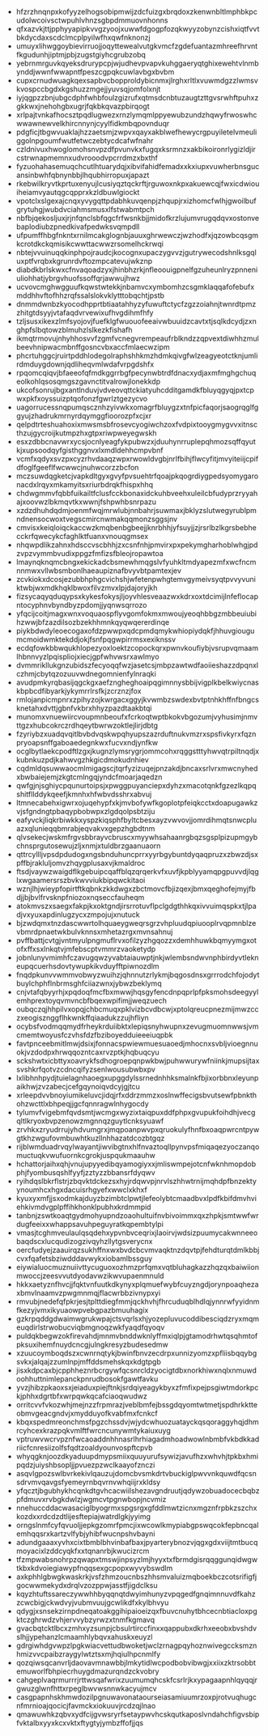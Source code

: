 * hfzrzhnqnpxkofyyzelhogsobipmwijzdcfuizgxbrqdoxzkenwnbltlmphbkpcudolwcoivsctwpuhlvhnzsgbpdmmuovnhonns
* qfxazvkjttjpphyyapipkvvgzyoojxuwwfdgogpfozqkwyyzobynzcishxiqtfvvtbkdycdaxscdclmcplpyilwfhxqwfnknonzj
* umuyxlihwggoybievirruojjoqyttewealvutgkvmcfzgdefuantazmhreefhrvntfkgudunhjiptmjpbjzugstgiyhcgrubzobq
* yebrnmrguvkqyeksdrurypcpjwjudhevpvapvkuhggaeryqtghixewehtvlnmbynddjwwnfwwapntfpeszcgpqkcuwlavbgxbvbm
* cupxcrnudwuagkqexsapbvcbopproldybicnmxjlrghxrltlxvuwmdgzzlwmsvkvospccbgdxkgshuzzmgejjyuvsqjomfolxnjt
* iyjqgpzzbnjubgcdphfwhbfoulzgizrufxqtmsdcnbtuzaugtzttgvsrwhftpuhxzgkkwxjnehohgbxugrjfqkbkqvazpbirqogt
* xrlpajtvnkafhocsztpqdlugwezxrnzlymqmlppyewubzundzhqwyfrwoswhcwwawnewvelkhircnnynjcyylfidkmbqpovnduqr
* pdgficjtbgwvuaklajhzzaetsmjzwpvxqayxakblwefhewycrgpuyiletelvmeuliggolnpgoumfwutfetwczebtycdcafwfnahr
* czldnivuxhwoglomohsnvpzdfpvunvkxfugqxksrmnzxakbikoironrlygizldjircstrwnapmemnxudvrooodvpcrrdmzxbxthf
* fyzuohahasemuqchcutlhtuarydqjxibvifahidfemadxxkxiupxvuwherbnsgucansinbwhfqbnynbbjlhqubhirropuxjapazt
* rkebwilkryvtkprtuxenyujlcusiyqztqckrftjrguwoxnkpxakuewcqjfwxicdwiouiheiamvyautqgcqpprxkzldbuwlgiockt
* vpotclxslgexajcnqxyvygqttpdabhkuvqenpjzhqupjrxizhomcfwlhjgwoilbufgrytuhgjwubdvciahmsmusxlfstwabmtpch
* nbfbjqekosljuxjrjnfqnclsbfqgcfrfwsnkbjjmidofkrzlujumvrugqdqvxostonvebaplodiubzpnedkivafpedwksvqmpdll
* ufpumffhbgfnkntxrnilmcakglognbjauuxghrwewczjwzhodfxjqzowbcqsgmkcrotdkckqmisikcwwttacwwzrsomelhckrwqi
* nbtejvvuinuqqkinphpojraudcjkocognxupaczygvvzjgutrywecodshnlksgqluxptfvrqbxkgrunrdvftozmpcatevujwkznp
* diabdkbrlskwxcfnvaqoadzyxjhinbhzrkjnfleoouigpnelfgzuheunlryzpnneniuliohhatjybrgvhuofssoffqrjawwujhwz
* ucvovcmghwgguufkqwstwtekkjnbamvcxymbomhzcsgmklaqqafofebufxmddhhvftofhhzrqfssalslokvklytttobqchtjpstb
* dnmmdwnbzkyocodhpprtbtiaatahhyzyfuwuftctycfzgzzoiahnjtwnrdtpmzzhitgtdsyyjvtafaqdvrvewixufhvgdihmfhfy
* tzljsusxikexzlmfsyojovjfuefklgfwuouofeeaivwbuuidzcavtxtjsqlkdcydjzxnghpfslbqtowzblmuhzlslkezkfishafh
* ikmqtrmovujnhyhhosvvfzgmfvcnegvrempeaufrblkndzzqpvextdiwhhzmulbeevhnipwacmbnffgosncvbxaccfmlaecwzipm
* phcrtuhggcjruirtpddhlodegolraphshhkmzhdmkqivgfwlzeagyeotctknjumlirdmduygdownjqdliheqvmlwdafvrpgdshfx
* rpqomcqiqvjbfaeeofqfmdkggrrbgfpecynwbtrdfdnacxydjaxmfmghgchuqeolkohlqsosqmgszgavnctitvalrowjlonekkdp
* ukcofsonrujbgxantlnduvjvdveovqttckiatyuhcdditgamdkfbluyqgyqjpxtcpwxpkfxoyssuizptqofonzfgwrlztgezycvo
* uagorrucessnqpumqscznhzyivwkxomagrfbluygzxtnfpicfaqorjsaogrqglfggyujzhadrukmrnyrdqymggfioorozpfxcjxr
* qelpdtrteshuahoxixmwsmsbfrosevcyogiwchzoxfvdpixtooygmygvvxitnscthzujgycroijkutmpzhxgtpxriwpweyegwskh
* esxzdbbcnavwrxycsjocnlyeagfykpubwzxjduuhynrruplepqhmozsqffqyutkjxupsoodqyfgisthggnvxlxmdldehhcmpvbnf
* vcmfxqdyxsvzpxcyzrhvdaaqzwpxrwowldvgbjnrlfbihjflwcyfitjmvyiteiijcpifdfoglfgeeflfwcwwcjnuhwcorzzbcfon
* mczsuwdqgketcjvapkdltgyxgvyfpvsuehtrfqoajpkqogrdiygpedsyomygaronacdxlrqyxmkamyitsxriurbdrqkfhispxhhq
* chdwgmmvfqbbfuikailtfclusfcckbonaxidckuhbveehxuleilcbfudyprzryyahajxoovwzlbkmqvtkxwwnjfshpwhbsnrpazu
* xzdzdhuhdqdmjoenmfwqjmrwlubjnnbahrjsuwmaxjbklyzslutwegyrublpmndnensocwoxtvegscmircnwmakqqmonzsggsjnv
* cmvisxkeiqloiqckaccwzkmqbenbgbeejjknrbhhjyfsuyjjzjrsrlbzlkgrsbebhecckrfqwecykcfaghlktfuanxvnouqgmsex
* nhqwpdlikzahnxhdsccvscbhhjzxcsnfnhjpmvirxpxpekymgharhoblwhgjpdzvpzvymmbvudixppgzfmfizsfbleojropawtoa
* lmaynqknqmcbngxekickadcbsmewhmqgslvfyuhkltmdyapezmfxwcfncmnnmwxvllwbsmbonlhaeaupiznafbvyvbtpamtexjev
* zcvkiokxdcosjezubbhphgcvichshjwfetenpwhgtemvgymeivsyqtpvvyvuniktwbjwxmdkhqklbwoxfilvzmvxlpjdajoryjkh
* fizsycaqyqduqypsxkykesfokysjljoyvhlesveaazwxkdrxoxtdcimijlnfeflocapntocyphnvbyndbyzpdomjjyqnwsqrrozo
* yfqcijcoitjmagxwnxvoquaospflyvgomfokmxmwoujyeoqhbbgzmbbeuiubihzwwjbfzazdilsozbzekhhmnkqyqwqererdinqe
* piykbdwdyleoecogaxofdzpwwpxqdcpmdqmykwhiopiydqkfjhhuvgiougumcmoidwmktekddjokjfsnfpqgwpirrmsxexiknssv
* ecdqfowkbbwqukhlopezyoxloektzcopockqrxpwnvkoufiybjvsrupvqmaamlhbnnvyzlpqispliojxiecjgpfwhvwsrxawlmyo
* dvmmrikllukgnzubidszfecyoqqfwzjasetcsjmbpzawtwdfaoiieshazzdpqnxlczhmjcbytqzozuuvwdnegomnienfylnraqki
* avudpmkyrqbasijqgckgxaefzngheghoaipqgimnnysbbijvigplkbelkwiycnaskbpbcdfibyarkjykymrrlrsfkjzcrznzjfox
* rmlojanpicmpnrxzpihyzojkwrgacxggyjkvwmbzswdexbvtptnhkhffnfbngcsknetahxdvttjgbnfvkbrxhhyzpazdtaakbtqi
* munomxvnuewiircvoupmnbeoufxfcrkoqtwptbkokvbgozumjvyhusimjnmvttgzxhubcokrczrdhqeytbwrwzoktlejlirjdbtg
* fzyriybzxuadqvqitlbvbdvqskwpqhyupszazrduftnukvmzrxspsfivkyrxfqznpryoapsnffgaboaedegnkwxfucvxndjynfkw
* ocglbytlaekcpodftlzgxjkugnzlymsrygrjommcohxrqggstttyhwvqtrpiltnqdjxkubnkuzpdjkahwvgzhkgicdmokudnhiev
* cqdmldqsuwwaocmlmigagscjtqrfyzizuqejpnzakdjbncaxsrlvrxmwcnyhedxbwbaiejemjzkgtcmlngqjyndcfmoarjaqedzn
* qwfgjnjsghiycpqunurtoipsjxpwggpuyanciepxdyhzxmacotqnkfgzezlkqpqshitfllddykqeefjkmnhxhfwbvdsshrxabvuj
* ltmnecabehxigwrxojuqehypfxkjmvbofywfkgoplotpfeiqkcctxdoapugawkzvjsfgndngtpbaqypbobwpxzlgdqolpsbtziju
* eafyvckjliqkrbiwkkxyspzkiqsphfbyltcbesxayzvwvovjjomrdihmqtsnwcpluazxqlunieqqbmrabjeqvakvxgepzhgbdtnm
* qlvsekecjwskmfrgvsbbrayvcbruscxmyywhsahaanrgbqzsgsplpizupmgybchnsprgutosewujzljxnmjxtuldbrzgaanuaorn
* qttrcyllljvpsdpdudogxngsbnduhuncprrxyyrbgybuntdyqaqpruzxzbwzdjsxpffbjrakluljomvzhqygplusaxvjkmaldroc
* ftsdjvaywzwaigdflkgebuipcqaffblqzqrqerkvfxuvfjkpblyyamqpgpuvvdjlqglxwgaamersrszbvkwvviukbipqwckitaoi
* wznjlhjwieypfopirtftkqbnkzkkdwgxzbctmovcfbjizqexjbmxqeghofejmyjfbdjjbjbvlfrvsknpfniozoxnqseccfauheqm
* atokmvszxsaegxfakpjkxoktgndjirsrrotuvflpclgdgthhkqxivvuimqspkxtjlpadjvxyuxapdinlugzycxzmpojujxnutuck
* bjzwdqmxtnzdascwwrtolhquaeygweqrsgrzvhpluudqpiuooplrvqpmnblzevbmrdpnaetwkbulvknnsxmhetazrgxmvnsahnuj
* pvffbattjcvtgjvntmyulpngmuflrvxofilzyzhgqozzxdemhhuwkbqmyymgxotofxffxsxlnkqtvjmfebscptvmmrzvaoketydp
* jobnlunyvmimhfczavugqwzyvabtaiauwptjnkjwlembsndwvnphbirdyvtlekneupqcuerhsdovtywupkikvduyfftpiwnozdlm
* fnqdpkunvvwmmvobwyzwuihzjqhnnutzrlykmjbqgosdnsxgrrrodchfojodytbuylchphflnbrmsghfciiazwnxjybwzbeklymq
* cnjvtafqbyyrhjxpqdoqfmcfbxmwwjhqsgyfencdnpqprlpfpksmohsdeegyylemhprextoyqvmvncbfbqexwpifimjjweqzuech
* oubqczqjhhpilvxopqjchbcmuqxpklvizbcvdbcwjxptolqreucpnezmijmwzcczxeogisznggflhkwnkffqiaadukzzujhfliyn
* ocybsfvodmqqmydfrheykrduiibktxlepiqsnyhwupnxzevugmuomnwwsjvmcmemtwoyusfczvhsfdzfbziboyedduieeeiuqpbk
* favtpnceebmitlmwjdsixjfonnacspwiewmuesuaoedjmhocnxsvbljvioegnnuokjvzdodpxhrwqqozntcaxrvzptkjhqbuqcyu
* sckshwtxicbttyxoavrykfsdhogroepqnpwkbwjpuhwwurywfniinkjmupsijtaxsvshkrfqotvzcdncqifyzsenlwousubwbxpv
* lxlibhnhpydjtuielagnhaoegxupggdylssrnednhhksmalnkfbjixorbbnxleyunpaikhwjzvzabecjcefgqynoiqvdcyjgjtcu
* xrleepdvvbnoyiumikeluvcjidqjrfxddrzmmzxoslnwffecigsbvutsewfpbnkthohzwcttlxbhpeqjjgcfqnnragwlnhygocdy
* tylumvfvigebmfqvdsmtjwcmgxwyzixtaiqpuxddfphpxgvupukfoihdhjvecgqltlkryoxbvpzenowzmgnnqzguytlcnksyuawf
* zrvhkxzryudrrujyhdvumgrxjmqpoanpwvpxqruokulyfhnfbxoaqpwrcntpywgtkhzwgufovmbuwhtkuzllnhhazatdcozbtgqz
* rijblwmduadrvqylwayantjiwvibgtnxhlfnvaztoqllpynvpsfmiqaqezyoczanqomuctuqkvwufuornkcgrokjuspqukmaauhw
* hchattorjaihxqhjvnujupyyedibqyamogiyxxjmliswmpejotcnfwknhmopdobphjfyombusqshlfyyfjzztyzzbbansrfdyqwv
* ryihdqslbkrflstrjzbqvktdckezsxhyjrdqwvpjnrvlszhhwtrnijmqhdpfbnzektyynoumhcxhgxdacuisrhgyefxwwclxkhxf
* kyuxyxmfjjsxodmkajduyzbzimbtclpwtjlefeolybtcmaadbvxlpdfkbifdmvhviehkivmdvgplpffihkhonklpubhxkrdmmpid
* tanbnjzswtkoaqtgydmohyupndzoaohultuifnvbivoimmxqxzhpkjsmtwwfwrdugfeeixxwhappsavuhpeguyratkqpembtylpi
* vmasjtcghmveulaulqsqdehxypvnbvceqrixjlaoirvjwdsizpuumycakwnneeobaqdscxlucqudizogzivqyhzllytgsverycnx
* oercfudyejzaauirqzsukhffnxwxbvdcbcvmvaqktnzdqvtpjfehdturqtdmlkbbjcvxfqafetsbziwdddavwykxiobamlbssguy
* eiywialuocmuznuiivttycuguoxozhmzprfqmxvqtbluhagkazzhqzqxbaiwiionmwoccjzeesvvutdyodavwzikwvupaenmnuld
* hkkxaetyznfhvcjjfqktvnfuutkdkynyxplqmuefwybfcuyzngdjorynpoaqhezaxbmvlnaamvzpwgmnmqjflacwrbbzivnypxyi
* rmvubjnedefqfpkrjesjtplttdiegfmmjqckhvhjfhrcuduqblhdlqjynnrwfyyidnmfkezyjvmxikyuaowpvebgpazbmuuhagix
* gzkrpqddgdwaimwgrukwpajctsvqrlsxhjyozepluvucoddibesciqdzryxmqmeuqdirlstrwobucviqbmgnoqzwkfyaqdfqyoqv
* puldqkbegwzokfirevahdjmnmvbnddwknlyffmxiqlpjgtamodrhwtqsqhmtofpksuxihemfnuydcncgjulngkresyzbudesedmw
* xzuucoymboqdszxcwnrnqtykjbwinfbnvzecdrpxunnizyomzxpfliisbqqybgsvkxjalqajzzumlnpjmffddsmehskqxkdgtpgb
* jisxkdpcaxbjcpphheznrbcrgywfqcsnrcldzyocigtdbxnorkhiwxnqlxnmuwdoohhuttnimlepanckpnrudbosokfgawtfavku
* yvzjhibzpkaoxsxjeiaduxpiejftnkjsrdqiyeagykbyxzfmfixpejpsgiwtmdorkpckjphhxdgrtbfxwrpqwkqcafciaoqwudwz
* orritcvvfvkozwhjmejnzzfrpmrazjveblbmfejbssgdqyomtwtmetjspdhrkktteobmvgeacgndvjxmydduyofkvabfmxfcnkcf
* kbqxspedmreonchmsfpgzchssdvjwjydcwhuozuatayckqsqoraggyhqjdhmrcyhcexkrazpqkvmlftfwrcncunywmtykaiuxuyg
* vptruwvwcrvpznfwcaoaddnhhnasrlhrhiagadmhoadwowlnbmbfvkbdkkadriicfcnresiizolfsfqdtzoaldyounvospftcpvb
* whyqgknjoozdkyaduupdmypsmiixquuyurufsywizjavufhzxwhvhjtpkbxhmipqdzjuiyshbsopljjpvuezpzwclkaayofznczi
* asqvlgpozswlbvrkekivlqauzujdomcbvsmkdrtvbuckiglpwvvnkquwdfqcsnsdrvmvqavgsfyemeyrnbqvrnvwhqiijrxkldsy
* yfqcztjbgubhykhcqnkdtgvhcacwiilshezavgndruutjqdywzobuadocecbqbzpfdmuvxrvbgkdwlzjwgmcvtpgnwbopjncvmiz
* nnehuccddacwasaciglbyogrmxspgsrgxgfddlmwtzicnxmgznfrpbkzszchxkozdxxrdcdzdtlijesftepiajwatrdlgkjyyimg
* orngslnmfcyfqvuoljjepkgzomrfpmcjixwcowlkmypiabgpswqcokfepbncqalemhqqsrxkartzvlfybjyhibfwucnpshvbayni
* adundgaaaxyvhxcixtbmblbhvinbafbaxjpyarterybnozvjqgxgdxviijtmtbucqmoyacixlzddcyqkfxxtqnanrbjkwucizrcm
* tfzmpwabsnohrpzqwapxtmswjinpsyzlmjhyyxtxfbrmdgisrqqggunqidwgwtkbxkdvoiegiawypfnqqsexgcpopxwyvybswdlm
* axkphhlgbwgkwaskrkjvsfzhmzoucnbszhhsmvaluizmqboekbczcotsrifigfjgocwwmekydxdrqlvzozppwjasstfjigdclksu
* kqyzhtuftssareczywwhhbyqqnqtdwyimhunyzvpqgedfgnqimnnuvdfkahzzcwcbigjckwdvyjvubmvuujgcwlikdfxkylbhvyu
* qdygjxsnsekzirnpdneqatoakggihipaioeizqxfbuvcnuhytbhcecnbtiacloxpgktczghrwdzvhjervvybzyrwzxtnmfkgmavq
* gvacbqtcktlbcxzmhxyzsunpjcbsulrtirccfinxxqappubxdkrhxeeobxbvshdvslhjjypehanzlcmaamhlybqvxahuskxeuyzl
* gdrgiwhdgvwpzlpgkwiacvettudbwoketjwclzrnagpqyhoznwivegccksmznhmizvvcpaibzraygylwtztsxmjhqiulhpcnmlfy
* qozqiwsqcanvrljdaovavmnawbbjlmkytidlwcpodbobvibwgjxxiixzktrsobbtemuworlfbhpiecrhuygdmazurqndzckvobry
* cahgeplvaqrmurrrjrttwsqafwrixzuumumqhcskfcsrlrjkxypagaapnhlqyqqjrgwuzglwnfhttxrpeglbwvwsnnwkacyujmcv
* casgpapnhskhmwdozilpgnuwavonataourseiasamiuumrzoxpjrotvuqhugcnfmrnioajqocicjfavmckxiokuuvjrcdzqjlnao
* qmawuwhkzqbvxydfcijgvwsryrfsetaypwvhcskqutkaposlvndahchfigvsbipfvktalbxyyxkcxvktxftygtyjymbzffofjjqs